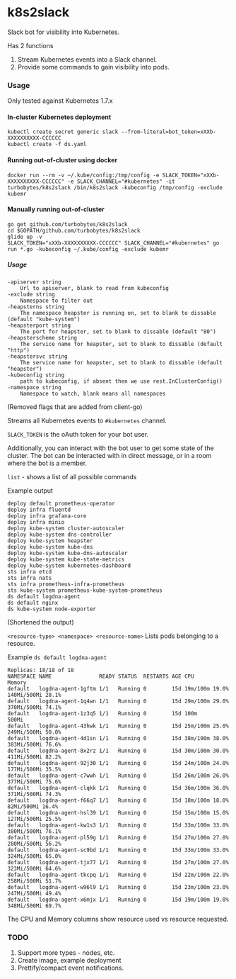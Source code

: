 # k8s2slack
Slack bot for visibility into Kubernetes.

Has 2 functions

1. Stream Kubernetes events into a Slack channel.
2. Provide some commands to gain visibility into pods.


### Usage

Only tested against Kubernetes 1.7.x

#### In-cluster Kubernetes deployment

```
kubectl create secret generic slack --from-literal=bot_token=xXXb-XXXXXXXXXX-CCCCCC
kubectl create -f ds.yaml
```

#### Running out-of-cluster using docker

```
docker run --rm -v ~/.kube/config:/tmp/config -e SLACK_TOKEN="xXXb-XXXXXXXXXX-CCCCCC" -e SLACK_CHANNEL="#kubernetes" -it turbobytes/k8s2slack /bin/k8s2slack -kubeconfig /tmp/config -exclude kubemr
```

#### Manually running out-of-cluster

```
go get github.com/turbobytes/k8s2slack
cd $GOPATH/github.com/turbobytes/k8s2slack
glide up -v
SLACK_TOKEN="xXXb-XXXXXXXXXX-CCCCCC" SLACK_CHANNEL="#kubernetes" go run *.go -kubeconfig ~/.kube/config -exclude kubemr
```

##### Usage

```
-apiserver string
    Url to apiserver, blank to read from kubeconfig
-exclude string
    Namespace to filter out
-heapsterns string
    The namespace heapster is running on, set to blank to dissable (default "kube-system")
-heapsterport string
    The port for heapster, set to blank to dissable (default "80")
-heapsterscheme string
    The service name for heapster, set to blank to dissable (default "http")
-heapstersvc string
    The service name for heapster, set to blank to dissable (default "heapster")
-kubeconfig string
    path to kubeconfig, if absent then we use rest.InClusterConfig()
-namespace string
    Namespace to watch, blank means all namespaces
```

(Removed flags that are added from client-go)

Streams all Kubernetes events to `#kubernetes` channel.

`SLACK_TOKEN` is the oAuth token for your bot user.

Additionally, you can interact with the bot user to get some state of the cluster. The bot can be interacted with in direct message, or in a room where the bot is a member.

`list` - shows a list of all possible commands

Example output

```
deploy default prometheus-operator
deploy infra fluentd
deploy infra grafana-core
deploy infra minio
deploy kube-system cluster-autoscaler
deploy kube-system dns-controller
deploy kube-system heapster
deploy kube-system kube-dns
deploy kube-system kube-dns-autoscaler
deploy kube-system kube-state-metrics
deploy kube-system kubernetes-dashboard
sts infra etcd
sts infra nats
sts infra prometheus-infra-prometheus
sts kube-system prometheus-kube-system-prometheus
ds default logdna-agent
ds default nginx
ds kube-system node-exporter
```

(Shortened the output)


`<resource-type> <namespace> <resource-name>` Lists pods belonging to a resource.

Example `ds default logdna-agent`

```
Replicas: 18/18 of 18
NAMESPACE NAME               READY STATUS  RESTARTS AGE CPU            Memory
default   logdna-agent-1gftm 1/1   Running 0        15d 19m/100m 19.0% 140Mi/500Mi 28.1%
default   logdna-agent-1q4wn 1/1   Running 0        15d 29m/100m 29.0% 370Mi/500Mi 74.1%
default   logdna-agent-1z3q5 1/1   Running 0        15d 100m           500Mi
default   logdna-agent-43hwk 1/1   Running 0        15d 25m/100m 25.0% 249Mi/500Mi 50.0%
default   logdna-agent-4d1sn 1/1   Running 0        15d 38m/100m 38.0% 383Mi/500Mi 76.6%
default   logdna-agent-8x2rz 1/1   Running 0        15d 30m/100m 30.0% 411Mi/500Mi 82.2%
default   logdna-agent-92j30 1/1   Running 0        15d 24m/100m 24.0% 177Mi/500Mi 35.5%
default   logdna-agent-c7wwh 1/1   Running 0        15d 26m/100m 26.0% 377Mi/500Mi 75.6%
default   logdna-agent-clqkk 1/1   Running 0        15d 36m/100m 36.0% 371Mi/500Mi 74.3%
default   logdna-agent-f66q7 1/1   Running 0        15d 18m/100m 18.0% 82Mi/500Mi 16.4%
default   logdna-agent-hsl39 1/1   Running 0        15d 15m/100m 15.0% 127Mi/500Mi 25.5%
default   logdna-agent-kw1s3 1/1   Running 0        15d 33m/100m 33.0% 380Mi/500Mi 76.1%
default   logdna-agent-pl59g 1/1   Running 0        15d 27m/100m 27.0% 280Mi/500Mi 56.2%
default   logdna-agent-sc9bd 1/1   Running 0        15d 33m/100m 33.0% 324Mi/500Mi 65.0%
default   logdna-agent-tjx77 1/1   Running 0        15d 27m/100m 27.0% 323Mi/500Mi 64.6%
default   logdna-agent-tkcpq 1/1   Running 0        15d 22m/100m 22.0% 258Mi/500Mi 51.7%
default   logdna-agent-w96l9 1/1   Running 0        15d 23m/100m 23.0% 247Mi/500Mi 49.4%
default   logdna-agent-x6mjx 1/1   Running 0        15d 19m/100m 19.0% 348Mi/500Mi 69.7%
```

The CPU and Memory columns show resource used vs resource requested.

### TODO

1. Support more types - nodes, etc.
2. Create image, example deployment
3. Prettify/compact event notifications.
